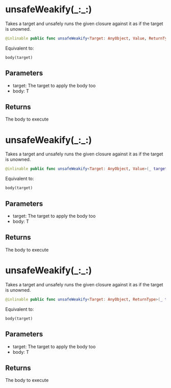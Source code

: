 # unsafeWeakify(\_:\_:)

Takes a target and unsafely runs the given closure against it as if the target is unowned.

``` swift
@inlinable public func unsafeWeakify<Target: AnyObject, Value, ReturnType>(_ target: Target, _ body: @escaping (Target) -> (Value) -> ReturnType) -> (Value) -> ReturnType
```

Equivalent to:

``` 
body(target)
```

## Parameters

  - target: The target to apply the body too
  - body: T

## Returns

The body to execute

# unsafeWeakify(\_:\_:)

Takes a target and unsafely runs the given closure against it as if the target is unowned.

``` swift
@inlinable public func unsafeWeakify<Target: AnyObject, Value>(_ target: Target, _ body: @escaping (Target) -> (Value) -> Void) -> (Value) -> Void
```

Equivalent to:

``` 
body(target)
```

## Parameters

  - target: The target to apply the body too
  - body: T

## Returns

The body to execute

# unsafeWeakify(\_:\_:)

Takes a target and unsafely runs the given closure against it as if the target is unowned.

``` swift
@inlinable public func unsafeWeakify<Target: AnyObject, ReturnType>(_ target: Target, _ body: @escaping (Target) -> () -> ReturnType) -> () -> ReturnType
```

Equivalent to:

``` 
body(target)
```

## Parameters

  - target: The target to apply the body too
  - body: T

## Returns

The body to execute
